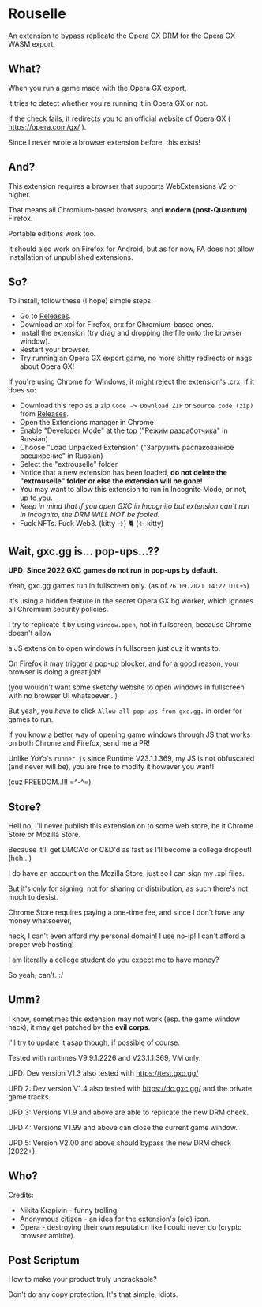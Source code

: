 # Rouselle

An extension to ~~bypass~~ replicate the Opera GX DRM for the Opera GX WASM export.

## What?

When you run a game made with the Opera GX export,

it tries to detect whether you're running it in Opera GX or not.

If the check fails, it redirects you to an official website of Opera GX ( https://opera.com/gx/ ).

Since I never wrote a browser extension before, this exists!

## And?

This extension requires a browser that supports WebExtensions V2 or higher.

That means all Chromium-based browsers, and **modern (post-Quantum)** Firefox.

Portable editions work too.

It should also work on Firefox for Android, but as for now, FA does not allow installation of unpublished extensions.

## So?

To install, follow these (I hope) simple steps:

- Go to [Releases](https://github.com/nkrapivin/Rouselle/releases).
- Download an xpi for Firefox, crx for Chromium-based ones.
- Install the extension (try drag and dropping the file onto the browser window).
- Restart your browser.
- Try running an Opera GX export game, no more shitty redirects or nags about Opera GX!

If you're using Chrome for Windows, it might reject the extension's .crx, if it does so:
- Download this repo as a zip `Code -> Download ZIP` or `Source code (zip)` from [Releases](https://github.com/nkrapivin/Rouselle/releases).
- Open the Extensions manager in Chrome
- Enable "Developer Mode" at the top ("Режим разработчика" in Russian)
- Choose "Load Unpacked Extension" ("Загрузить распакованное расширение" in Russian)
- Select the "extrouselle" folder
- Notice that a new extension has been loaded, **do not delete the "extrouselle" folder or else the extension will be gone!**
- You may want to allow this extension to run in Incognito Mode, or not, up to you.
- *Keep in mind that if you open GXC in Incognito but extension can't run in Incognito, the DRM WILL NOT be fooled.*
- Fuck NFTs. Fuck Web3. (kitty ->) 🐈‍ (<- kitty)

## Wait, gxc.gg is... pop-ups...??

**UPD: Since 2022 GXC games do not run in pop-ups by default.**

Yeah, gxc.gg games run in fullscreen only. (as of `26.09.2021 14:22 UTC+5`)

It's using a hidden feature in the secret Opera GX bg worker, which ignores all Chromium security policies.

I try to replicate it by using `window.open`, not in fullscreen, because Chrome doesn't allow

a JS extension to open windows in fullscreen just cuz it wants to.

On Firefox it may trigger a pop-up blocker, and for a good reason, your browser is doing a great job!

(you wouldn't want some sketchy website to open windows in fullscreen with no browser UI whatsoever...)

But yeah, you *have* to click `Allow all pop-ups from gxc.gg.` in order for games to run.

If you know a better way of opening game windows through JS that works on both Chrome and Firefox, send me a PR!

Unlike YoYo's `runner.js` since Runtime V23.1.1.369, my JS is not obfuscated (and never will be), you are free to modify it however you want!

(cuz FREEDOM..!!! =^-^=)

## Store?

Hell no, I'll never publish this extension on to some web store, be it Chrome Store or Mozilla Store.

Because it'll get DMCA'd or C&D'd as fast as I'll become a college dropout! (heh...)

I do have an account on the Mozilla Store, just so I can sign my .xpi files.

But it's only for signing, not for sharing or distribution, as such there's not much to desist.

Chrome Store requires paying a one-time fee, and since I don't have any money whatsoever,

heck, I can't even afford my personal domain! I use no-ip! I can't afford a proper web hosting!

I am literally a college student do you expect me to have money?

So yeah, can't. :/

## Umm?

I know, sometimes this extension may not work (esp. the game window hack), it may get patched by the **evil corps**.

I'll try to update it asap though, if possible of course.

Tested with runtimes V9.9.1.2226 and V23.1.1.369, VM only.

UPD: Dev version V1.3 also tested with https://test.gxc.gg/

UPD 2: Dev version V1.4 also tested with https://dc.gxc.gg/ and the private game tracks.

UPD 3: Versions V1.9 and above are able to replicate the new DRM check.

UPD 4: Versions V1.99 and above can close the current game window.

UPD 5: Version V2.00 and above should bypass the new DRM check (2022+).

## Who?

Credits:

- Nikita Krapivin - funny trolling.
- Anonymous citizen - an idea for the extension's (old) icon.
- Opera - destroying their own reputation like I could never do (crypto browser amirite).

## Post Scriptum

How to make your product truly uncrackable?

Don't do any copy protection. It's that simple, idiots.
